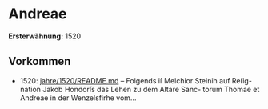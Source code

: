 # Andreae

**Ersterwähnung:** 1520

## Vorkommen
- 1520: [jahre/1520/README.md](../jahre/1520/README.md) – Folgends iſ Melchior Steinih auf Reſig-
nation Jakob Hondorſs das Lehen zu dem Altare Sanc-
torum Thomae et Andreae in der Wenzelsfirhe vom...
